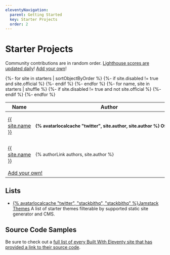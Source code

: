 ```yaml
---
eleventyNavigation:
  parent: Getting Started
  key: Starter Projects
  order: 2
---
```

# Starter Projects

Community contributions are in random order. [Lighthouse scores are updated daily](https://www.speedlify.dev/eleventy-starters/)! [Add your own](https://github.com/11ty/11ty-website/tree/master/_data/starters)!

<table class="starter-table">
	<thead>
		<tr>
			<th>Name</th>
			<th>Author</th>
			<th>Description</th>
			<th>Score</th>
		</tr>
	</thead>
	<tbody>
{%- for site in starters | sortObjectByOrder %}
{%- if site.disabled != true and site.official %}
		<tr>
			<td class="starter-name"><a href="{{ site.url }}">{{ site.name }}</a></td>
			<td class="starter-author"><strong>{% avatarlocalcache "twitter", site.author, site.author %} Official</strong></td>
			<td class="starter-description">{% if site.description %} {{ site.description}}{% endif %}</td>
			<td class="starter-score">
				{%- if speedlify.data[site.demo] or speedlify.data[site.url] -%}
					<speedlify-score raw-data='{{ (speedlify.data[site.demo] or speedlify.data[site.url]) | toJSON | safe }}'></speedlify-score>
				{%- endif -%}
			</td>
		</tr>
{%- endif %}
{%- endfor %}
{%- for name, site in starters | shuffle %}
{%- if site.disabled != true and not site.official %}
		<tr>
			<td class="starter-name"><a href="{{ site.url }}">{{ site.name }}</a></td>
			<td class="starter-author">{% authorLink authors, site.author %}</td>
			<td class="starter-description">{% if site.description %} {{ site.description }}{% endif %}</td>
			<td class="starter-score">
				{%- if speedlify.data[site.demo] or speedlify.data[site.url] -%}
					<speedlify-score raw-data='{{ (speedlify.data[site.demo] or speedlify.data[site.url]) | toJSON | safe }}'></speedlify-score>
				{%- endif -%}
			</td>
		</tr>
{%- endif %}
{%- endfor %}
		<tr>
			<td colspan="4"><a href="https://github.com/11ty/11ty-website/tree/master/_data/starters">Add your own!</a></td>
		</tr>
	</tbody>
</table>
<style>
.starter-author {
	white-space: nowrap;
	padding-right: 2em;
}
.starter-author,
.starter-description {
	font-size: 0.875em; /* 14px /16 */
}
@media (max-width: 43.6875em) { /* 699px */
	.starter-table thead {
		position: absolute;
		height: 1px;
		width: 1px;
		overflow: hidden;
		clip: rect(1px, 1px, 1px, 1px);
	}
	.starter-table tr {
		float: left;
		clear: left;
		width: calc(100% + 2rem);
		margin-left: -1rem;
		margin-right: -1rem;
		padding: 1rem;
	}
	.starter-table tr:nth-child(odd) {
		background-color: #f4f4f4;
	}
	@media (prefers-color-scheme: dark) {
		.starter-table tr:nth-child(odd) {
			background-color: #303030;
		}
	}
	.starter-table td {
		clear: left;
		float: left;
		border: none;
		padding-left: 0;
	}
	.starter-author {
		padding-left: 1em;
	}
	.starter-table td.starter-author {
		clear: none;
	}
	.starter-table td.starter-score {
		width: 100%;
		display: flex;
		justify-content: center;
		padding: .5em;
	}
}
</style>

## Lists

* [{% avatarlocalcache "twitter", "stackbithq", "stackbithq" %}Jamstack Themes](https://jamstackthemes.dev/ssg/eleventy/) A list of starter themes filterable by supported static site generator and CMS.

## Source Code Samples

Be sure to check out a [full list of every Built With Eleventy site that has provided a link to their source code](/docs/samples/).